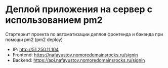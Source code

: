 # Деплой приложения на сервер с использованием pm2

Стартеркит проекта по автоматизации деплоя фронтенда и бэкенда при помощи pm2 (pm2 deploy)

* IP: http://51.250.11.104
* Frontend: https://nafayustov.nomoredomainsrocks.ru/signin
* Backend: https://api.nafayustov.nomoredomainsrocks.ru/signin
